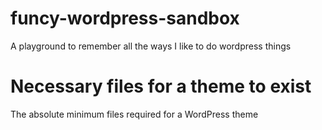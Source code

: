 # funcy-wordpress-sandbox
A playground to remember all the ways I like to do wordpress things

# Necessary files for a theme to exist
The absolute minimum files required for a WordPress theme
